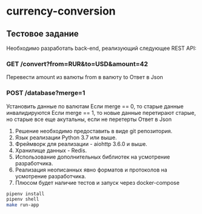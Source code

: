 # currency-conversion

## Тестовое задание
Необходимо разработать back-end, реализующий следующее REST API:

### GET /convert?from=RUR&to=USD&amount=42
Перевести amount из валюты from в валюту to
Ответ в Json

### POST /database?merge=1
Установить данные по валютам
Если merge == 0, то старые данные инвалидируются
Если merge == 1, то новые данные перетирают старые, но старые все еще акутальны, если не
перетерты
Ответ в Json

1. Решение необходимо предоставить в виде git репозитория.
2. Язык реализации Python 3.7 или выше.
3. Фреймворк для реализации - aiohttp 3.6.0 и выше.
4. Хранилище данных - Redis.
5. Использование дополнительных библиотек на усмотрение разработчика.
6. Реализация неописанных явно форматов и протоколов на усмотрение разработчика.
7. Плюсом будет наличие тестов и запуск через docker-compose

```bash
pipenv install
pipenv shell
make run-app
```